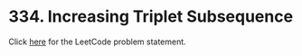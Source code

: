 # 334. Increasing Triplet Subsequence

Click [here](https://leetcode.com/problems/increasing-triplet-subsequence/description/)
for the LeetCode problem statement.

